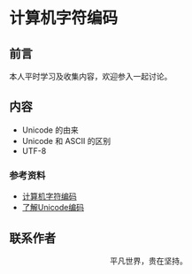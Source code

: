 # 计算机字符编码

## 前言

本人平时学习及收集内容，欢迎参入一起讨论。

## 内容

- Unicode 的由来
- Unicode 和 ASCII 的区别
- UTF-8 

### 参考资料

- [计算机字符编码](https://www.cnblogs.com/onepixel/articles/7357273.html)
- [了解Unicode编码](https://www.cnblogs.com/tugenhua0707/p/11986125.html)

## 联系作者

<div align="center">
    <p>
        平凡世界，贵在坚持。
    </p>
    <img :src="$withBase('/about/contact.png')" />
</div>